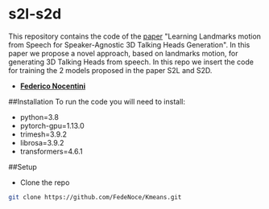 # s2l-s2d
This repository contains the code of the [paper](https://arxiv.org/abs/2306.01415) "Learning Landmarks motion from Speech for Speaker-Agnostic 3D Talking Heads Generation".
In this paper we propose a novel approach, based on landmarks motion, for generating 3D Talking Heads from speech. In this repo we insert the code for training the 2 models proposed in the paper S2L and S2D.

* [**Federico Nocentini**](https://github.com/FedeNoce)

##Installation
To run the code you will need to install:
* python=3.8
* pytorch-gpu=1.13.0
* trimesh=3.9.2
* librosa=3.9.2
* transformers=4.6.1

##Setup
*  Clone the repo
```sh
git clone https://github.com/FedeNoce/Kmeans.git
```
